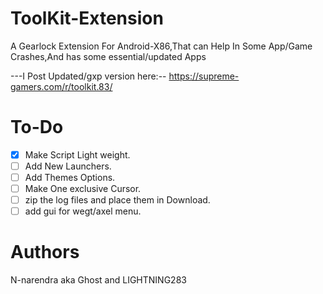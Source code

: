 # ToolKit-Extension
A Gearlock Extension For Android-X86,That can Help In Some App/Game Crashes,And has some essential/updated Apps

---I Post Updated/gxp version here:--
https://supreme-gamers.com/r/toolkit.83/

# To-Do
- [x] Make Script Light weight.
- [ ] Add New Launchers.
- [ ] Add Themes Options.
- [ ] Make One exclusive Cursor.
- [ ] zip the log files and place them in Download.
- [ ] add gui for wegt/axel menu.

# Authors
N-narendra aka Ghost and LIGHTNING283
